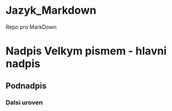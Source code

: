 # Jazyk_Markdown
Repo pro MarkDown

# Nadpis Velkym pismem - hlavni nadpis

## Podnadpis

### Dalsi uroven
